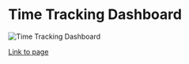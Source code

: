 # Time Tracking Dashboard

![Time Tracking Dashboard](https://drive.google.com/uc?export=view&id=)

[Link to page](https://SharonJseg.github.io/time-tracking-dashboard)
